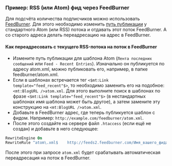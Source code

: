### Пример: RSS (или Atom) фид через FeedBurner

Для подсчёта количества подписчиков можно использовать [FeedBurner](http://feedburner.com/). Для этого необходимо изменить [путь публикации](#doc-archive-files) у стандартного Atom (или RSS) потока и отдавать этот поток FeedBurner. А со старого адреса делать переадресацию на адрес в FeedBurner.

#### Как переадресовать с текущего RSS-потока на поток в FeedBurner

* Измените путь публикации для шаблона Atom (`Лента последних сообщений` или `Feed - Recent Entries`). Изначально он публикуется по адресу atom.xml, можно публиковать его, например, в папке feedburner/atom.xml.
* Если в шаблонах встречается тег `<$mt:Link template="feed_recent"$>`, то необходимо заменить его на подобное: `<mt:BlogURL />atom.xml`. Для этого выполните поиск в шаблонах по фразе `<$mt:Link template="feed_recent"$>` (в нестандартных шаблонах имя шаблона может быть другое), а затем замените эту конструкцию на `<mt:BlogURL />atom.xml`.
* Добавьте в FeedBurner адрес, где теперь публикуется шаблон с фидом. Например: `http://example.com/feedburner/atom.xml`.
* После этого создайте на сервере файл `.htaccess` (если ещё не создан) и добавьте в него следующее: 

```apache
RewriteEngine On
RewriteRule ^atom\.xml$    http://feeds2.feedburner.com/Имя_вашего_фида
```

После этого при запросе `atom.xml` будет срабатывать автоматическая переадресация на поток в FeedBurner.